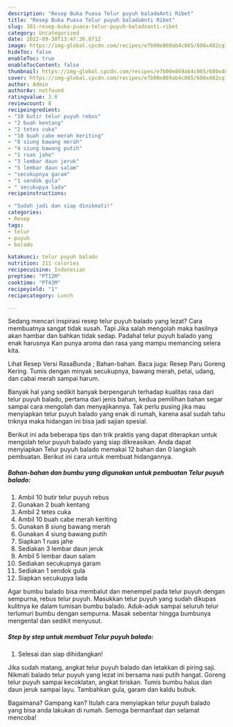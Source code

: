 ```yaml
---
description: "Resep Buka Puasa Telur puyuh baladoAnti Ribet"
title: "Resep Buka Puasa Telur puyuh baladoAnti Ribet"
slug: 381-resep-buka-puasa-telur-puyuh-baladoanti-ribet
category: Uncategorized
date: 2022-09-30T13:47:36.071Z
image: https://img-global.cpcdn.com/recipes/e7b00e869ab4c065/680x482cq70/telur-puyuh-balado-foto-resep-utama.jpg
hideToc: false
enableToc: true
enableTocContent: false
thumbnail: https://img-global.cpcdn.com/recipes/e7b00e869ab4c065/680x482cq70/telur-puyuh-balado-foto-resep-utama.jpg
cover: https://img-global.cpcdn.com/recipes/e7b00e869ab4c065/680x482cq70/telur-puyuh-balado-foto-resep-utama.jpg
author: Admin
authorAv: notfound
ratingvalue: 3.6
reviewcount: 8
recipeingredient:
- "10 butir telur puyuh rebus"
- "2 buah kentang"
- "2 tetes cuka"
- "10 buah cabe merah keriting"
- "8 siung bawang merah"
- "4 siung bawang putih"
- "1 ruas jahe"
- "3 lembar daun jeruk"
- "5 lembar daun salam"
- "secukupnya garam"
- "1 sendok gula"
- " secukupya lada"
recipeinstructions:

- "Sudah jadi dan siap dinikmati!"
categories:
- Resep
tags:
- telur
- puyuh
- balado

katakunci: telur puyuh balado 
nutrition: 211 calories
recipecuisine: Indonesian
preptime: "PT12M"
cooktime: "PT43M"
recipeyield: "1"
recipecategory: Lunch

---
```



Sedang mencari inspirasi resep telur puyuh balado yang lezat? Cara membuatnya sangat tidak susah. Tapi Jika salah mengolah maka hasilnya akan hambar dan bahkan tidak sedap. Padahal telur puyuh balado yang enak harusnya Kan punya aroma dan rasa yang mampu memancing selera kita.


Lihat Resep Versi RasaBunda ; Bahan-bahan. Baca juga: Resep Paru Goreng Kering. Tumis dengan minyak secukupnya, bawang merah, petai, udang, dan cabai merah sampai harum.

Banyak hal yang sedikit banyak berpengaruh terhadap kualitas rasa dari telur puyuh balado, pertama dari jenis bahan, kedua pemilihan bahan segar sampai cara mengolah dan menyajikannya. Tak perlu pusing jika mau menyiapkan telur puyuh balado yang enak di rumah, karena asal sudah tahu triknya maka hidangan ini bisa jadi sajian spesial.


Berikut ini ada beberapa tips dan trik praktis yang dapat diterapkan untuk mengolah telur puyuh balado yang siap dikreasikan. Anda dapat menyiapkan Telur puyuh balado memakai 12 bahan dan 0 langkah pembuatan. Berikut ini cara untuk membuat hidangannya.

<!--inarticleads1-->

##### Bahan-bahan dan bumbu yang digunakan untuk pembuatan Telur puyuh balado:

1. Ambil 10 butir telur puyuh rebus
1. Gunakan 2 buah kentang
1. Ambil 2 tetes cuka
1. Ambil 10 buah cabe merah keriting
1. Gunakan 8 siung bawang merah
1. Gunakan 4 siung bawang putih
1. Siapkan 1 ruas jahe
1. Sediakan 3 lembar daun jeruk
1. Ambil 5 lembar daun salam
1. Sediakan secukupnya garam
1. Sediakan 1 sendok gula
1. Siapkan  secukupya lada


Agar bumbu balado bisa membalut dan menempel pada telur puyuh dengan sempurna, rebus telur puyuh. Masukkan telur puyuh yang sudah dikupas kulitnya ke dalam tumisan bumbu balado. Aduk-aduk sampai seluruh telur terlumuri bumbu dengan sempurna. Masak sebentar hingga bumbunya mengental dan sedikit menyusut. 

<!--inarticleads2-->

##### Step by step untuk membuat Telur puyuh balado:


1. Selesai dan siap dihidangkan!

Jika sudah matang, angkat telur puyuh balado dan letakkan di piring saji. Nikmati balado telur puyuh yang lezat ini bersama nasi putih hangat. Goreng telur puyuh sampai kecoklatan, angkat tiriskan. Tumis bumbu halus dan daun jeruk sampai layu. Tambahkan gula, garam dan kaldu bubuk. 

Bagaimana? Gampang kan? Itulah cara menyiapkan telur puyuh balado yang bisa anda lakukan di rumah. Semoga bermanfaat dan selamat mencoba!
